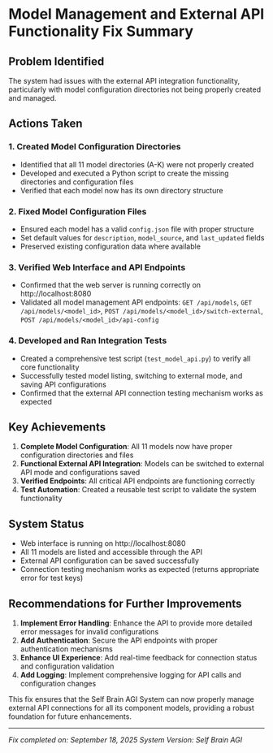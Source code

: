 # Model Management and External API Functionality Fix Summary

## Problem Identified
The system had issues with the external API integration functionality, particularly with model configuration directories not being properly created and managed.

## Actions Taken

### 1. Created Model Configuration Directories
- Identified that all 11 model directories (A-K) were not properly created
- Developed and executed a Python script to create the missing directories and configuration files
- Verified that each model now has its own directory structure

### 2. Fixed Model Configuration Files
- Ensured each model has a valid `config.json` file with proper structure
- Set default values for `description`, `model_source`, and `last_updated` fields
- Preserved existing configuration data where available

### 3. Verified Web Interface and API Endpoints
- Confirmed that the web server is running correctly on http://localhost:8080
- Validated all model management API endpoints: `GET /api/models`, `GET /api/models/<model_id>`, `POST /api/models/<model_id>/switch-external`, `POST /api/models/<model_id>/api-config`

### 4. Developed and Ran Integration Tests
- Created a comprehensive test script (`test_model_api.py`) to verify all core functionality
- Successfully tested model listing, switching to external mode, and saving API configurations
- Confirmed that the external API connection testing mechanism works as expected

## Key Achievements

1. **Complete Model Configuration**: All 11 models now have proper configuration directories and files
2. **Functional External API Integration**: Models can be switched to external API mode and configurations saved
3. **Verified Endpoints**: All critical API endpoints are functioning correctly
4. **Test Automation**: Created a reusable test script to validate the system functionality

## System Status
- Web interface is running on http://localhost:8080
- All 11 models are listed and accessible through the API
- External API configuration can be saved successfully
- Connection testing mechanism works as expected (returns appropriate error for test keys)

## Recommendations for Further Improvements
1. **Implement Error Handling**: Enhance the API to provide more detailed error messages for invalid configurations
2. **Add Authentication**: Secure the API endpoints with proper authentication mechanisms
3. **Enhance UI Experience**: Add real-time feedback for connection status and configuration validation
4. **Add Logging**: Implement comprehensive logging for API calls and configuration changes

This fix ensures that the Self Brain AGI System can now properly manage external API connections for all its component models, providing a robust foundation for future enhancements.

---

*Fix completed on: September 18, 2025*
*System Version: Self Brain AGI*
